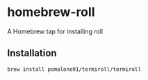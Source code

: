 # homebrew-roll
A Homebrew tap for installing roll

## Installation
```brew install pomalone91/termiroll/termiroll```
